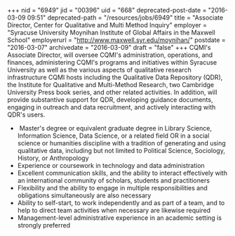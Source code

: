 +++
nid = "6949"
jid = "00396"
uid = "668"
deprecated-post-date = "2016-03-09 09:51"
deprecated-path = "/resources/jobs/6949"
title = "Associate Director, Center for Qualitative and Multi Method Inquiry"
employer = "Syracuse University Moynihan Institute of Global Affairs in the Maxwell School"
employerurl = "http://www.maxwell.syr.edu/moynihan/"
postdate = "2016-03-07"
archivedate = "2016-03-09"
draft = "false"
+++
CQMI's Associate Director, will oversee CQMI's administration,
operations, and finances, administering CQMI's programs and initiatives
within Syracuse University as well as the various aspects of qualitative
research infrastructure CQMI hosts including the Qualitative Data
Repository (QDR), the Institute for Qualitative and Multi-Method
Research, two Cambridge University Press book series, and other related
activities. In addition, will provide substantive support for QDR,
developing guidance documents, engaging in outreach and data
recruitment, and actively interacting with QDR's users.
  
-    Master's degree or equivalent graduate degree in Library Science,
    Information Science, Data Science, or a related field OR in a social
    science or humanities discipline with a tradition of generating and
    using qualitative data, including but not limited to Political
    Science, Sociology, History, or Anthropology
-   Experience or coursework in technology and data administration
-   Excellent communication skills, and the ability to interact
    effectively with an international community of scholars, students
    and practitioners
-   Flexibility and the ability to engage in multiple responsibilities
    and obligations simultaneously are also necessary
-   Ability to self-start, to work independently and as part of a team,
    and to help to direct team activities when necessary are likewise
    required
-   Management-level administrative experience in an academic setting is
    strongly preferred
